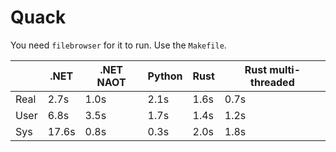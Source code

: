 
# Quack

You need `filebrowser` for it to run. Use the `Makefile`.

|          | .NET  | .NET NAOT | Python | Rust | Rust multi-threaded |
| -------- | ----  | --        | ---    | ---  | ---                 |
| Real     | 2.7s  | 1.0s      | 2.1s   | 1.6s | 0.7s                |
| User     | 6.8s  | 3.5s      | 1.7s   | 1.4s | 1.2s                |
| Sys      | 17.6s | 0.8s      | 0.3s   | 2.0s | 1.8s                |
